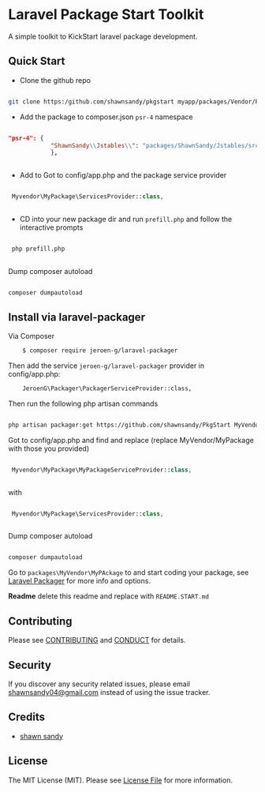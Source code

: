 # Laravel Package Start Toolkit


A simple toolkit to KickStart laravel package development.

## Quick Start

* Clone the github repo 

``` bash

git clone https:/github.com/shawnsandy/pkgstart myapp/packages/Vendor/PackageName

```

* Add the package to composer.json `psr-4` namespace

``` json

"psr-4": {
            "ShawnSandy\\Jstables\\": "packages/ShawnSandy/Jstables/src",`
            },
            
```

* Add to Got to config/app.php and the package service provider

 ``` php
 
  Myvendor\MyPackage\ServicesProvider::class,
  
  ```
  
* CD into your new package dir and run `prefill.php` and follow the interactive prompts  

``` bash 

 php prefill.php
 
```
  
Dump composer autoload

``` bash

composer dumpautoload

```


## Install via laravel-packager

Via Composer

``` bash 
    $ composer require jeroen-g/laravel-packager
```

Then add the service `jeroen-g/laravel-packager` provider in config/app.php:

``` bash
    JeroenG\Packager\PackagerServiceProvider::class,
```

Then run the following php artisan commands

```bash

php artisan packager:get https://github.com/shawnsandy/PkgStart MyVendor MyPackage

```

Got to config/app.php and find and replace (replace MyVendor/MyPackage with those you provided)

```php

 Myvendor\MyPackage\MyPackageServiceProvider::class,
 
 ```
 with 
 
 ```php
 
  Myvendor\MyPackage\ServicesProvider::class,
  
  ```
  
  Dump composer autoload
  
  ```bash
  
  composer dumpautoload
  
  ```

Go to `packages\MyVendor\MyPAckage` to and start coding your package, see [Laravel Packager](https://github.com/Jeroen-G/laravel-packager) for more info and options.

__Readme__ delete this readme and replace with `README.START.md`

## Contributing

Please see [CONTRIBUTING](CONTRIBUTING.md) and [CONDUCT](CONDUCT.md) for details.

## Security

If you discover any security related issues, please email shawnsandy04@gmail.com instead of using the issue tracker.

## Credits

- [shawn sandy](http://shawnsandy.com)


## License

The MIT License (MIT). Please see [License File](LICENSE.md) for more information.

